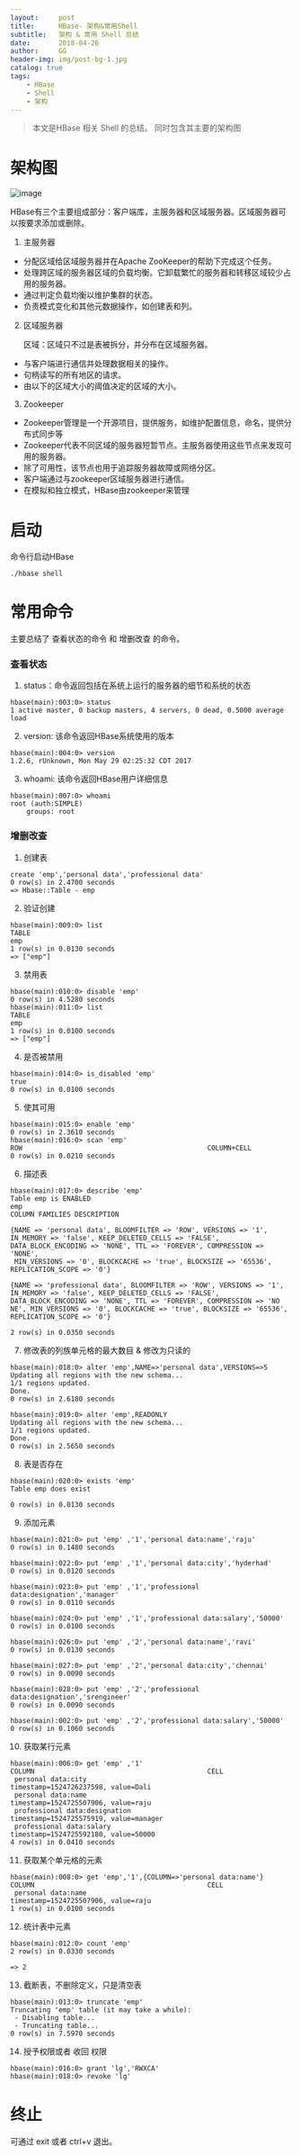 ```yaml
---
layout:     post
title:      HBase- 架构&常用Shell
subtitle:   架构 & 常用 Shell 总结
date:       2018-04-26
author:     GG
header-img: img/post-bg-1.jpg
catalog: true
tags:
    - HBase
	- Shell
    - 架构
---
```




>  
>  本文是HBase 相关 Shell 的总结。
>  同时包含其主要的架构图
> 

#   架构图
![image](E:/git/gg-lige.github.io/img/post-2018-04-26.jpg)

HBase有三个主要组成部分：客户端库，主服务器和区域服务器。区域服务器可以按要求添加或删除。

1. 主服务器

- 分配区域给区域服务器并在Apache ZooKeeper的帮助下完成这个任务。
- 处理跨区域的服务器区域的负载均衡。它卸载繁忙的服务器和转移区域较少占用的服务器。
- 通过判定负载均衡以维护集群的状态。
- 负责模式变化和其他元数据操作，如创建表和列。


2. 区域服务器

   区域：区域只不过是表被拆分，并分布在区域服务器。
- 与客户端进行通信并处理数据相关的操作。
- 句柄读写的所有地区的请求。
- 由以下的区域大小的阈值决定的区域的大小。

3. Zookeeper

- Zookeeper管理是一个开源项目，提供服务，如维护配置信息，命名，提供分布式同步等
- Zookeeper代表不同区域的服务器短暂节点。主服务器使用这些节点来发现可用的服务器。
- 除了可用性，该节点也用于追踪服务器故障或网络分区。
- 客户端通过与zookeeper区域服务器进行通信。
- 在模拟和独立模式，HBase由zookeeper来管理

#	启动
命令行启动HBase
```
./hbase shell
```

#   常用命令
主要总结了 查看状态的命令 和 增删改查 的命令。

###	查看状态
1. status：命令返回包括在系统上运行的服务器的细节和系统的状态
```
hbase(main):003:0> status
1 active master, 0 backup masters, 4 servers, 0 dead, 0.5000 average load
```
2. version: 该命令返回HBase系统使用的版本
```
hbase(main):004:0> version
1.2.6, rUnknown, Mon May 29 02:25:32 CDT 2017
```
3. whoami: 该命令返回HBase用户详细信息
```
hbase(main):007:0> whoami
root (auth:SIMPLE)
    groups: root
```
###	增删改查
1. 创建表
```
create 'emp','personal data','professional data'
0 row(s) in 2.4700 seconds
=> Hbase::Table - emp
```
2. 验证创建
```
hbase(main):009:0> list
TABLE                  
emp                            
1 row(s) in 0.0130 seconds
=> ["emp"]
```
3. 禁用表
```
hbase(main):010:0> disable 'emp'
0 row(s) in 4.5280 seconds
hbase(main):011:0> list
TABLE                           
emp                           
1 row(s) in 0.0100 seconds
=> ["emp"]
```
4. 是否被禁用
```
hbase(main):014:0> is_disabled 'emp'
true                             
0 row(s) in 0.0100 seconds
```
5. 使其可用
```
hbase(main):015:0> enable 'emp'
0 row(s) in 2.3610 seconds
hbase(main):016:0> scan 'emp'
ROW                                              COLUMN+CELL
0 row(s) in 0.0210 seconds
```
6. 描述表
```
hbase(main):017:0> describe 'emp'
Table emp is ENABLED                            
emp                             
COLUMN FAMILIES DESCRIPTION     

{NAME => 'personal data', BLOOMFILTER => 'ROW', VERSIONS => '1', IN_MEMORY => 'false', KEEP_DELETED_CELLS => 'FALSE', DATA_BLOCK_ENCODING => 'NONE', TTL => 'FOREVER', COMPRESSION => 'NONE',
 MIN_VERSIONS => '0', BLOCKCACHE => 'true', BLOCKSIZE => '65536', REPLICATION_SCOPE => '0'}    

{NAME => 'professional data', BLOOMFILTER => 'ROW', VERSIONS => '1', IN_MEMORY => 'false', KEEP_DELETED_CELLS => 'FALSE', DATA_BLOCK_ENCODING => 'NONE', TTL => 'FOREVER', COMPRESSION => 'NO
NE', MIN_VERSIONS => '0', BLOCKCACHE => 'true', BLOCKSIZE => '65536', REPLICATION_SCOPE => '0'}   

2 row(s) in 0.0350 seconds
```
7. 修改表的列族单元格的最大数目 & 修改为只读的
```
hbase(main):018:0> alter 'emp',NAME=>'personal data',VERSIONS=>5
Updating all regions with the new schema...
1/1 regions updated.
Done.
0 row(s) in 2.6180 seconds

hbase(main):019:0> alter 'emp',READONLY
Updating all regions with the new schema...
1/1 regions updated.
Done.
0 row(s) in 2.5650 seconds
```
8. 表是否存在
```
hbase(main):020:0> exists 'emp'
Table emp does exist 

0 row(s) in 0.0130 seconds
```
9. 添加元素
```
hbase(main):021:0> put 'emp' ,'1','personal data:name','raju'
0 row(s) in 0.1480 seconds

hbase(main):022:0> put 'emp' ,'1','personal data:city','hyderhad'
0 row(s) in 0.0120 seconds

hbase(main):023:0> put 'emp' ,'1','professional data:designation','manager'
0 row(s) in 0.0110 seconds

hbase(main):024:0> put 'emp' ,'1','professional data:salary','50000'
0 row(s) in 0.0100 seconds

hbase(main):026:0> put 'emp' ,'2','personal data:name','ravi'
0 row(s) in 0.0130 seconds

hbase(main):027:0> put 'emp' ,'2','personal data:city','chennai'
0 row(s) in 0.0090 seconds

hbase(main):028:0> put 'emp' ,'2','professional data:designation','srengineer'
0 row(s) in 0.0090 seconds

hbase(main):002:0> put 'emp' ,'2','professional data:salary','50000'
0 row(s) in 0.1060 seconds
```
10. 获取某行元素
```
hbase(main):006:0> get 'emp' ,'1'
COLUMN                                           CELL                                                     
 personal data:city                              timestamp=1524726237598, value=Dali                                                                                                         
 personal data:name                              timestamp=1524725507906, value=raju                                                                                                         
 professional data:designation                   timestamp=1524725575919, value=manager                                                                                                      
 professional data:salary                        timestamp=1524725592180, value=50000                                                                                                        
4 row(s) in 0.0410 seconds
```

11. 获取某个单元格的元素
```
hbase(main):008:0> get 'emp','1',{COLUMN=>'personal data:name'}
COLUMN                                           CELL                            
 personal data:name                              timestamp=1524725507906, value=raju                                     
1 row(s) in 0.0100 seconds
```

12. 统计表中元素
```
hbase(main):012:0> count 'emp'
2 row(s) in 0.0330 seconds

=> 2
```

13. 截断表，不删除定义，只是清空表
```
hbase(main):013:0> truncate 'emp'
Truncating 'emp' table (it may take a while):
 - Disabling table...
 - Truncating table...
0 row(s) in 7.5970 seconds
```

14. 授予权限或者 收回 权限
```
hbase(main):016:0> grant 'lg','RWXCA'
hbase(main):018:0> revoke 'lg'
```


#	终止

可通过 exit 或者 ctrl+v 退出。
